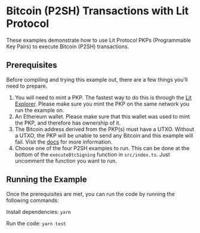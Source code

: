 # Bitcoin (P2SH) Transactions with Lit Protocol

These examples demonstrate how to use Lit Protocol PKPs (Programmable Key Pairs) to execute Bitcoin (P2SH) transactions.

## Prerequisites
Before compiling and trying this example out, there are a few things you'll need to prepare.
1. You will need to mint a PKP. The fastest way to do this is through the [Lit Explorer](https://explorer.litprotocol.com/). Please make sure you mint the PKP on the same network you run the example on.
2. An Ethereum wallet. Please make sure that this wallet was used to mint the PKP, and therefore has ownership of it.
3. The Bitcoin address derived from the PKP(s) must have a UTXO. Without a UTXO, the PKP will be unable to send any Bitcoin and this example will fail. Visit the [docs](https://developer.litprotocol.com/user-wallets/pkps/bitcoin/overview) for more information.
4. Choose one of the four P2SH examples to run. This can be done at the bottom of the `executeBtcSigning` function in `src/index.ts`. Just uncomment the function you want to run.

## Running the Example

Once the prerequisites are met, you can run the code by running the following commands:

Install dependencies:
```yarn```

Run the code:
```yarn test```
